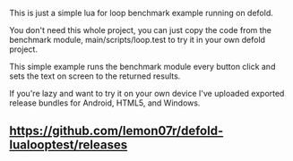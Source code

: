 This is just a simple lua for loop benchmark example running on defold.

You don't need this whole project, you can just copy the code from the benchmark module, main/scripts/loop.test to try it in your own defold project.

This simple example runs the benchmark module every button click and sets the text on screen to the returned results. 

If you're lazy and want to try it on your own device I've uploaded exported release bundles for Android, HTML5, and Windows. 

https://github.com/lemon07r/defold-lualooptest/releases  
---